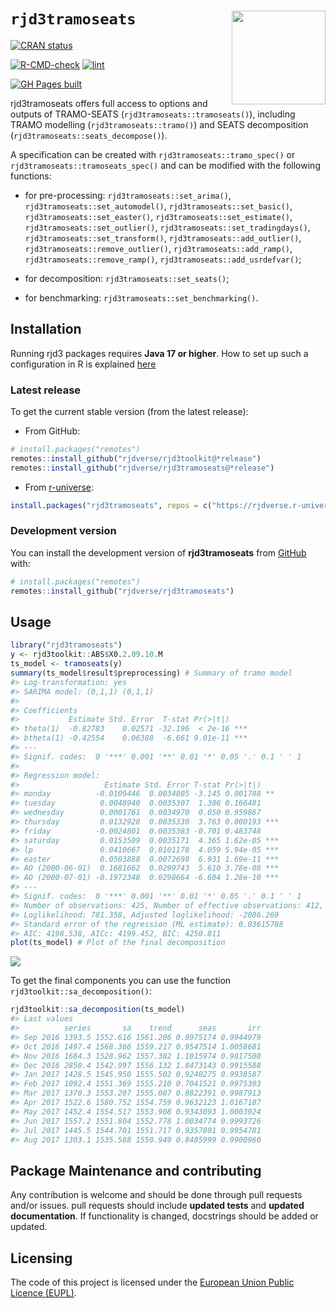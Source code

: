 
<!-- README.md is generated from README.Rmd. Please edit that file -->

# `rjd3tramoseats` <a href="https://rjdverse.github.io/rjd3tramoseats/"><img src="man/figures/logo.png" align="right" height="150" style="float:right; height:150px;"/></a>

<!-- badges: start -->

[![CRAN
status](https://www.r-pkg.org/badges/version/rjd3tramoseats)](https://CRAN.R-project.org/package=rjd3tramoseats)

[![R-CMD-check](https://github.com/rjdverse/rjd3tramoseats/actions/workflows/R-CMD-check.yaml/badge.svg)](https://github.com/rjdverse/rjd3tramoseats/actions/workflows/R-CMD-check.yaml)
[![lint](https://github.com/rjdverse/rjd3tramoseats/actions/workflows/lint.yaml/badge.svg)](https://github.com/rjdverse/rjd3tramoseats/actions/workflows/lint.yaml)

[![GH Pages
built](https://github.com/rjdverse/rjd3tramoseats/actions/workflows/pkgdown.yaml/badge.svg)](https://github.com/rjdverse/rjd3tramoseats/actions/workflows/pkgdown.yaml)
<!-- badges: end -->

rjd3tramoseats offers full access to options and outputs of TRAMO-SEATS
(`rjd3tramoseats::tramoseats()`), including TRAMO modelling
(`rjd3tramoseats::tramo()`) and SEATS decomposition
(`rjd3tramoseats::seats_decompose()`).

A specification can be created with `rjd3tramoseats::tramo_spec()` or
`rjd3tramoseats::tramoseats_spec()` and can be modified with the
following functions:

- for pre-processing: `rjd3tramoseats::set_arima()`,
  `rjd3tramoseats::set_automodel()`, `rjd3tramoseats::set_basic()`,
  `rjd3tramoseats::set_easter()`, `rjd3tramoseats::set_estimate()`,
  `rjd3tramoseats::set_outlier()`, `rjd3tramoseats::set_tradingdays()`,
  `rjd3tramoseats::set_transform()`, `rjd3tramoseats::add_outlier()`,
  `rjd3tramoseats::remove_outlier()`, `rjd3tramoseats::add_ramp()`,
  `rjd3tramoseats::remove_ramp()`, `rjd3tramoseats::add_usrdefvar()`;

- for decomposition: `rjd3tramoseats::set_seats()`;

- for benchmarking: `rjd3tramoseats::set_benchmarking()`.

## Installation

Running rjd3 packages requires **Java 17 or higher**. How to set up such
a configuration in R is explained
[here](https://jdemetra-new-documentation.netlify.app/#Rconfig)

### Latest release

To get the current stable version (from the latest release):

- From GitHub:

``` r
# install.packages("remotes")
remotes::install_github("rjdverse/rjd3toolkit@*release")
remotes::install_github("rjdverse/rjd3tramoseats@*release")
```

- From [r-universe](https://rjdverse.r-universe.dev/rjd3tramoseats):

``` r
install.packages("rjd3tramoseats", repos = c("https://rjdverse.r-universe.dev", "https://cloud.r-project.org"))
```

### Development version

You can install the development version of **rjd3tramoseats** from
[GitHub](https://github.com/) with:

``` r
# install.packages("remotes")
remotes::install_github("rjdverse/rjd3tramoseats")
```

## Usage

``` r
library("rjd3tramoseats")
y <- rjd3toolkit::ABS$X0.2.09.10.M
ts_model <- tramoseats(y)
summary(ts_model$result$preprocessing) # Summary of tramo model
#> Log-transformation: yes 
#> SARIMA model: (0,1,1) (0,1,1)
#> 
#> Coefficients
#>           Estimate Std. Error  T-stat Pr(>|t|)    
#> theta(1)  -0.82783    0.02571 -32.196  < 2e-16 ***
#> btheta(1) -0.42554    0.06388  -6.661 9.01e-11 ***
#> ---
#> Signif. codes:  0 '***' 0.001 '**' 0.01 '*' 0.05 '.' 0.1 ' ' 1
#> 
#> Regression model:
#>                   Estimate Std. Error T-stat Pr(>|t|)    
#> monday          -0.0109446  0.0034805 -3.145 0.001788 ** 
#> tuesday          0.0048940  0.0035307  1.386 0.166481    
#> wednesday        0.0001761  0.0034970  0.050 0.959867    
#> thursday         0.0132928  0.0035330  3.763 0.000193 ***
#> friday          -0.0024801  0.0035383 -0.701 0.483748    
#> saturday         0.0153509  0.0035171  4.365 1.62e-05 ***
#> lp               0.0410667  0.0101178  4.059 5.94e-05 ***
#> easter           0.0503888  0.0072698  6.931 1.69e-11 ***
#> AO (2000-06-01)  0.1681662  0.0299743  5.610 3.78e-08 ***
#> AO (2000-07-01) -0.1972348  0.0298664 -6.604 1.28e-10 ***
#> ---
#> Signif. codes:  0 '***' 0.001 '**' 0.01 '*' 0.05 '.' 0.1 ' ' 1
#> Number of observations: 425, Number of effective observations: 412, Number of parameters: 13
#> Loglikelihood: 781.358, Adjusted loglikelihood: -2086.269
#> Standard error of the regression (ML estimate): 0.03615788 
#> AIC: 4198.538, AICc: 4199.452, BIC: 4250.811
plot(ts_model) # Plot of the final decomposition
```

<img src="man/figures/README-ts-final-1.png" style="display: block; margin: auto;" />

To get the final components you can use the function
`rjd3toolkit::sa_decomposition()`:

``` r
rjd3toolkit::sa_decomposition(ts_model)
#> Last values
#>          series       sa    trend      seas       irr
#> Sep 2016 1393.5 1552.616 1561.206 0.8975174 0.9944979
#> Oct 2016 1497.4 1568.366 1559.217 0.9547514 1.0058681
#> Nov 2016 1684.3 1528.962 1557.382 1.1015974 0.9817508
#> Dec 2016 2850.4 1542.997 1556.132 1.8473143 0.9915588
#> Jan 2017 1428.5 1545.950 1555.502 0.9240275 0.9938587
#> Feb 2017 1092.4 1551.369 1555.210 0.7041521 0.9975303
#> Mar 2017 1370.3 1553.207 1555.087 0.8822391 0.9987913
#> Apr 2017 1522.6 1580.752 1554.759 0.9632123 1.0167187
#> May 2017 1452.4 1554.517 1553.908 0.9343093 1.0003924
#> Jun 2017 1557.2 1551.804 1552.778 1.0034774 0.9993726
#> Jul 2017 1445.5 1544.701 1551.717 0.9357801 0.9954781
#> Aug 2017 1303.1 1535.588 1550.949 0.8485999 0.9900960
```

## Package Maintenance and contributing

Any contribution is welcome and should be done through pull requests
and/or issues. pull requests should include **updated tests** and
**updated documentation**. If functionality is changed, docstrings
should be added or updated.

## Licensing

The code of this project is licensed under the [European Union Public
Licence
(EUPL)](https://interoperable-europe.ec.europa.eu:443/collection/eupl/eupl-text-eupl-12).
